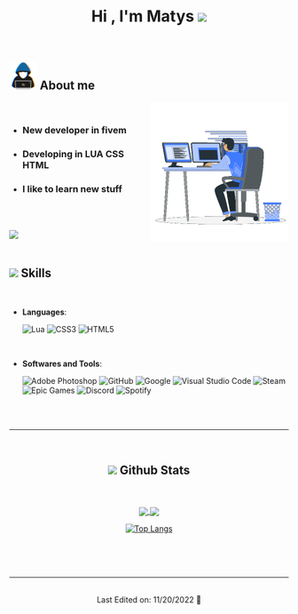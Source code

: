 
<h1 align="center"><b>Hi , I'm Matys </b><img src="https://media.giphy.com/media/hvRJCLFzcasrR4ia7z/giphy.gif" width="40"></h1>


<br>



	
## <picture><img src = "https://github.com/0xAbdulKhalid/0xAbdulKhalid/raw/main/assets/mdImages/about_me.gif" width = 50px></picture> **About me**

<picture> <img align="right" src="https://github.com/0xAbdulKhalid/0xAbdulKhalid/raw/main/assets/mdImages/Right_Side.gif" width = 250px></picture>


<br>
	

- <h3 align="left"> New developer in fivem </h3>
- <h3 align="left"> Developing in LUA CSS HTML </h3>
- <h3 align="left"> I like to learn new stuff </h3>

<br><br>

<img src="https://user-images.githubusercontent.com/73097560/115834477-dbab4500-a447-11eb-908a-139a6edaec5c.gif"><br><br>

## <img src="https://media2.giphy.com/media/QssGEmpkyEOhBCb7e1/giphy.gif?cid=ecf05e47a0n3gi1bfqntqmob8g9aid1oyj2wr3ds3mg700bl&rid=giphy.gif" width ="25"><b> Skills</b>
<br>

<p align="center">

- **Languages**:

    ![Lua](https://img.shields.io/badge/lua-%232C2D72.svg?style=for-the-badge&logo=lua&logoColor=white)
    ![CSS3](https://img.shields.io/badge/css-%231572B6.svg?style=for-the-badge&logo=css3&logoColor=white)
    ![HTML5](https://img.shields.io/badge/html-%23E34F26.svg?style=for-the-badge&logo=html5&logoColor=white)

<br>   

- **Softwares and Tools**:

    ![Adobe Photoshop](https://img.shields.io/badge/adobe%20photoshop-%2331A8FF.svg?style=for-the-badge&logo=adobe%20photoshop&logoColor=white)
    ![GitHub](https://img.shields.io/badge/github-%23121011.svg?style=for-the-badge&logo=github&logoColor=white)
    ![Google](https://img.shields.io/badge/google-%234285F4.svg?style=for-the-badge&logo=google&logoColor=white)
    ![Visual Studio Code](https://img.shields.io/badge/Visual%20Studio%20Code-0078d7.svg?style=for-the-badge&logo=visual-studio-code&logoColor=white)
    ![Steam](https://img.shields.io/badge/steam-%23000000.svg?style=for-the-badge&logo=steam&logoColor=white)
    ![Epic Games](https://img.shields.io/badge/epicgames-%23313131.svg?style=for-the-badge&logo=epicgames&logoColor=white)
    ![Discord](https://img.shields.io/badge/Discord-%235865F2.svg?style=for-the-badge&logo=discord&logoColor=white)
    ![Spotify](https://img.shields.io/badge/Spotify-1ED760?style=for-the-badge&logo=spotify&logoColor=white)


<br>
<br>

-----
<div align='center'>
<br>


## <img src="https://media.giphy.com/media/iY8CRBdQXODJSCERIr/giphy.gif" width="35"><b> Github Stats </b>
<br>
<div align='center'>




<br/>

  
  <div align="center"> 
     <a href="">
      <img align="center" src="https://github-readme-stats-sigma-five.vercel.app/api?username=matysxd&show_icons=true&include_all_commits=true&count_private=true&theme=react&line_height=40" />
    </a>
    <a href="">
      <img align="center" src="https://github-readme-stats.vercel.app/api/top-langs/?username=Matysxd&layout=compact&theme=react"/>
    </a>
	<a href="">

	    
</div

<br/>

[![Top Langs](https://github-readme-stats.vercel.app/api/top-langs/?username=anuraghazra&size_weight=0.5&count_weight=0.5)](https://github.com/anuraghazra/github-readme-stats)
      


<br>
<br>
<br>

-----



<div align='center'>


</div>

<br>

<div align='center'>
 Last Edited on: 11/20/2022 📅
<div align='center'>

